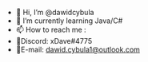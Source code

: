 - 👋 Hi, I’m @dawidcybula
- 🌱 I’m currently learning Java/C#
- 📫 How to reach me :<br>
- 🦆Discord: xDave#4775<br>
- 📧E-mail: dawid.cybula1@outlook.com

<!---
dawidcybula/dawidcybula is a ✨ special ✨ repository because its `README.md` (this file) appears on your GitHub profile.
You can click the Preview link to take a look at your changes.
--->
